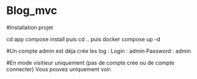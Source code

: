 # Blog_mvc
 
#Installation projet 

cd app compose install 
puis 
cd ..
puis
docker compose up -d

#Un compte admin est déja crée les log : 
Login : admin 
Password : admin 

#En mode visitieur uniquement (pas de compte crée ou de compte connecter) 
Vous pouvez uniquement voir.
